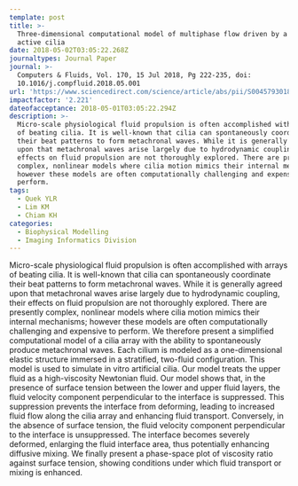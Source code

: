 ```yaml
---
template: post
title: >-
  Three-dimensional computational model of multiphase flow driven by a bed of
  active cilia
date: 2018-05-02T03:05:22.268Z
journaltypes: Journal Paper
journal: >-
  Computers & Fluids, Vol. 170, 15 Jul 2018, Pg 222-235, doi:
  10.1016/j.compfluid.2018.05.001
url: 'https://www.sciencedirect.com/science/article/abs/pii/S0045793018302457'
impactfactor: '2.221'
dateofacceptance: 2018-05-01T03:05:22.294Z
description: >-
  Micro-scale physiological fluid propulsion is often accomplished with arrays
  of beating cilia. It is well-known that cilia can spontaneously coordinate
  their beat patterns to form metachronal waves. While it is generally agreed
  upon that metachronal waves arise largely due to hydrodynamic coupling, their
  effects on fluid propulsion are not thoroughly explored. There are presently
  complex, nonlinear models where cilia motion mimics their internal mechanisms;
  however these models are often computationally challenging and expensive to
  perform.
tags:
  - Quek YLR
  - Lim KM
  - Chiam KH
categories:
  - Biophysical Modelling
  - Imaging Informatics Division
---
```

<!--StartFragment-->

Micro-scale physiological fluid propulsion is often accomplished with arrays of beating cilia. It is well-known that cilia can spontaneously coordinate their beat patterns to form metachronal waves. While it is generally agreed upon that metachronal waves arise largely due to hydrodynamic coupling, their effects on fluid propulsion are not thoroughly explored. There are presently complex, nonlinear models where cilia motion mimics their internal mechanisms; however these models are often computationally challenging and expensive to perform. We therefore present a simplified computational model of a cilia array with the ability to spontaneously produce metachronal waves. Each cilium is modeled as a one-dimensional elastic structure immersed in a stratified, two-fluid configuration. This model is used to simulate in vitro artificial cilia. Our model treats the upper fluid as a high-viscosity Newtonian fluid. Our model shows that, in the presence of surface tension between the lower and upper fluid layers, the fluid velocity component perpendicular to the interface is suppressed. This suppression prevents the interface from deforming, leading to increased fluid flow along the cilia array and enhancing fluid transport. Conversely, in the absence of surface tension, the fluid velocity component perpendicular to the interface is unsuppressed. The interface becomes severely deformed, enlarging the fluid interface area, thus potentially enhancing diffusive mixing. We finally present a phase-space plot of viscosity ratio against surface tension, showing conditions under which fluid transport or mixing is enhanced.

<!--EndFragment-->
